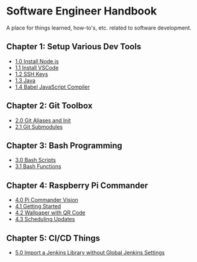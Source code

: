 # Software Engineer Handbook

A place for things learned, how-to's, etc. related to software development.


Chapter 1: **Setup Various Dev Tools**
---
- [1.0 Install Node.js](./5773411b-7fbd-4ecd-8d30-cd539841ee8b.md)
- [1.1 Install VSCode](./4360112c-f735-4dac-8f06-e8386bcd1ffd.md)
- [1.2 SSH Keys](./134d9622-bae1-47f6-bec6-8dac5da9d798.md)
- [1.3 Java](./990aef78-054d-44cf-bee1-fe2bad77c363.md)
- [1.4 Babel JavaScript Compiler](./b2a09cea-b1a5-48c3-a3fe-e1b50c724df3.md)

Chapter 2: **Git Toolbox**
---
- [2.0 Git Aliases and Init](./1c7f4380-1eb3-426a-8805-3c521cea585b.md)
- [2.1 Git Submodules](./05a2257b-3588-49e4-94ab-b77ef53d512a.md)

Chapter 3: **Bash Programming**
---
- [3.0 Bash Scripts](./ea41757f-b609-427b-b0d3-464ae55df1db.md)
- [3.1 Bash Functions](./e32f3180-280b-4c09-bdb3-9a5137dd1634.md)

Chapter 4: **Raspberry Pi Commander**
---
- [4.0 Pi Commander Vision](./86387b1c-246b-4646-8cdc-8d2d08149523.md)
- [4.1 Getting Started](./961f3153-0cf6-4da1-a75b-ab3679170a33.md)
- [4.2 Wallpaper with QR Code](./81f3843d-4f9d-41fd-a259-2a1f8e32e4f7.md)
- [4.3 Scheduling Updates](./018672d1-fbe1-40d7-9fcf-23396c83b628.md)

Chapter 5: **CI/CD Things**
---
- [5.0 Import a Jenkins Library without Global Jenkins Settings](./132c8852-2584-4e6b-a68b-7d5674d598f1.md)

